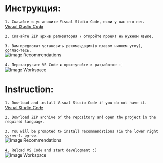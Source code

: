 # Инструкция:
`1. Скачайте и установите Visual Studio Code, если у вас его нет.`<br>
[Visual Studio Code](https://code.visualstudio.com/Download "Visual Studio Code")<br><br>
`2. Скачайте ZIP архив репозитория и откройте проект на нужном языке.`<br><br>
`3. Вам предложат установить рекомендации(в правом нижнем углу), согласитесь.`<br>
![Image Recommendations](https://i.imgur.com/oVsqaNj.jpg)<br><br>
`4. Перезагрузите VS Code и приступайте к разработке :)`<br>
![Image Workspace](https://i.imgur.com/62hJ4an.jpg)


# Instruction:
`1. Download and install Visual Studio Code if you do not have it.`<br>
[Visual Studio Code](https://code.visualstudio.com/Download "Visual Studio Code")<br><br>
`2. Download ZIP archive of the repository and open the project in the required language.`<br><br>
`3. You will be prompted to install recommendations (in the lower right corner), agree.`<br>
![Image Recommendations](https://i.imgur.com/oVsqaNj.jpg)<br><br>
`4. Reload VS Code and start development :)`<br>
![Image Workspace](https://i.imgur.com/1nSXQJH.jpg)